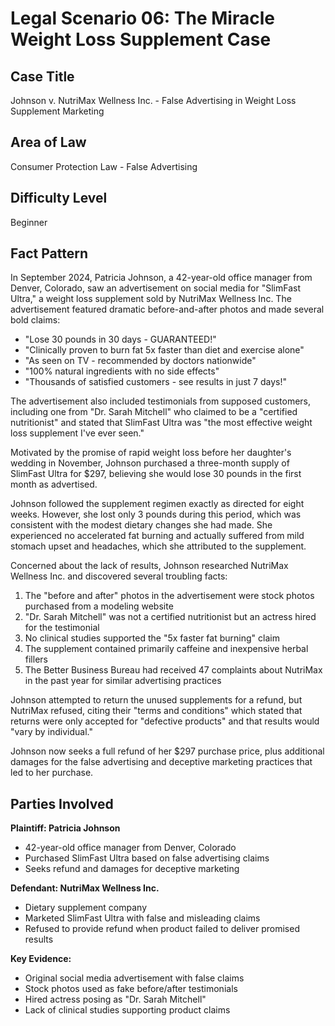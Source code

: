 # Legal Scenario 06: The Miracle Weight Loss Supplement Case

## Case Title
Johnson v. NutriMax Wellness Inc. - False Advertising in Weight Loss Supplement Marketing

## Area of Law
Consumer Protection Law - False Advertising

## Difficulty Level
Beginner

## Fact Pattern

In September 2024, Patricia Johnson, a 42-year-old office manager from Denver, Colorado, saw an advertisement on social media for "SlimFast Ultra," a weight loss supplement sold by NutriMax Wellness Inc. The advertisement featured dramatic before-and-after photos and made several bold claims:

- "Lose 30 pounds in 30 days - GUARANTEED!"
- "Clinically proven to burn fat 5x faster than diet and exercise alone"
- "As seen on TV - recommended by doctors nationwide"
- "100% natural ingredients with no side effects"
- "Thousands of satisfied customers - see results in just 7 days!"

The advertisement also included testimonials from supposed customers, including one from "Dr. Sarah Mitchell" who claimed to be a "certified nutritionist" and stated that SlimFast Ultra was "the most effective weight loss supplement I've ever seen."

Motivated by the promise of rapid weight loss before her daughter's wedding in November, Johnson purchased a three-month supply of SlimFast Ultra for $297, believing she would lose 30 pounds in the first month as advertised.

Johnson followed the supplement regimen exactly as directed for eight weeks. However, she lost only 3 pounds during this period, which was consistent with the modest dietary changes she had made. She experienced no accelerated fat burning and actually suffered from mild stomach upset and headaches, which she attributed to the supplement.

Concerned about the lack of results, Johnson researched NutriMax Wellness Inc. and discovered several troubling facts:

1. The "before and after" photos in the advertisement were stock photos purchased from a modeling website
2. "Dr. Sarah Mitchell" was not a certified nutritionist but an actress hired for the testimonial
3. No clinical studies supported the "5x faster fat burning" claim
4. The supplement contained primarily caffeine and inexpensive herbal fillers
5. The Better Business Bureau had received 47 complaints about NutriMax in the past year for similar advertising practices

Johnson attempted to return the unused supplements for a refund, but NutriMax refused, citing their "terms and conditions" which stated that returns were only accepted for "defective products" and that results would "vary by individual."

Johnson now seeks a full refund of her $297 purchase price, plus additional damages for the false advertising and deceptive marketing practices that led to her purchase.

## Parties Involved

**Plaintiff: Patricia Johnson**
- 42-year-old office manager from Denver, Colorado
- Purchased SlimFast Ultra based on false advertising claims
- Seeks refund and damages for deceptive marketing

**Defendant: NutriMax Wellness Inc.**
- Dietary supplement company
- Marketed SlimFast Ultra with false and misleading claims
- Refused to provide refund when product failed to deliver promised results

**Key Evidence:**
- Original social media advertisement with false claims
- Stock photos used as fake before/after testimonials
- Hired actress posing as "Dr. Sarah Mitchell"
- Lack of clinical studies supporting product claims

